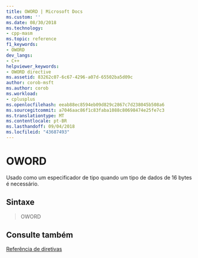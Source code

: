 ```yaml
---
title: OWORD | Microsoft Docs
ms.custom: ''
ms.date: 08/30/2018
ms.technology:
- cpp-masm
ms.topic: reference
f1_keywords:
- OWORD
dev_langs:
- C++
helpviewer_keywords:
- OWORD directive
ms.assetid: 83262c07-6c67-4296-a07d-65502ba5d09c
author: corob-msft
ms.author: corob
ms.workload:
- cplusplus
ms.openlocfilehash: eeab88ec8594eb09d829c2867c7d238045b508a6
ms.sourcegitcommit: a7046aac86f1c83faba1088c80698474e25fe7c3
ms.translationtype: MT
ms.contentlocale: pt-BR
ms.lasthandoff: 09/04/2018
ms.locfileid: "43687493"
---
```

# <a name="oword"></a>OWORD

Usado como um especificador de tipo quando um tipo de dados de 16 bytes é necessário.

## <a name="syntax"></a>Sintaxe

> OWORD

## <a name="see-also"></a>Consulte também

[Referência de diretivas](../../assembler/masm/directives-reference.md)<br/>